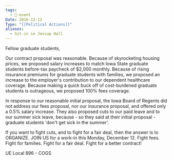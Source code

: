 ```yaml
---
tags:
  - 📅-event
Date: 2016-12-12
Type: "[[Political Actions]]"
aliases:
  - Sit-in in Jessup Hall
---
```

Fellow graduate students,

Our contract proposal was reasonable. Because of skyrocketing housing prices, we proposed salary increases to match Iowa State graduate students before-tax paycheck of $2,000 monthly. Because of rising insurance premiums for graduate students with families, we proposed an increase to the employer's contribution to our dependent healthcare coverage. Because making a quick buck off of cost-burdened graduate students is outrageous, we proposed 100% fees coverage.

In response to our reasonable initial proposal, the Iowa Board of Regents did not address our fees proposal, nor our insurance proposal, and offered only a 0.5% salary increase. They also proposed cuts to our paid leave and to our summer sick leave, because - so they said at their initial proposal - graduate students 'don't get sick in the summer'.

If you want to fight cuts, and to fight for a fair deal, then the answer is to ORGANIZE. JOIN US for a work-in this Monday, December 12. Fight fees. Fight for families. Fight for a fair deal. Fight for a better contract!

UE Local 896 - COGS